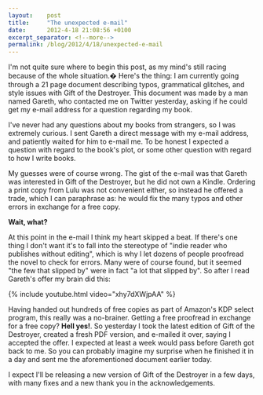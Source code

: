 ```yaml
---
layout:    post
title:     "The unexpected e-mail"
date:      2012-4-18 21:08:56 +0100
excerpt_separator: <!--more-->
permalink: /blog/2012/4/18/unexpected-e-mail
---
```


I'm not quite sure where to begin this post, as my mind's still racing because of the whole situation.� Here's the thing: I am currently going through a 21 page document describing typos, grammatical glitches, and style issues with Gift of the Destroyer. This document was made by a man named Gareth, who contacted me on Twitter yesterday, asking if he could get my e-mail address for a question regarding my book.

<!--more-->
I've never had any questions about my books from strangers, so I was extremely curious. I sent Gareth a direct message with my e-mail address, and patiently waited for him to e-mail me. To be honest I expected a question with regard to the book's plot, or some other question with regard to how I write books.

My guesses were of course wrong. The gist of the e-mail was that Gareth was interested in Gift of the Destroyer, but he did not own a Kindle. Ordering a print copy from Lulu was not convenient either, so instead he offered a trade, which I can paraphrase as: he would fix the many typos and other errors in exchange for a free copy.

**Wait, what?**

At this point in the e-mail I think my heart skipped a beat. If there's one thing I don't want it's to fall into the stereotype of &quot;indie reader who publishes without editing&quot;, which is why I let dozens of people proofread the novel to check for errors. Many were of course found, but it seemed &quot;the few that slipped by&quot; were in fact &quot;a lot that slipped by&quot;. So after I read Gareth's offer my brain did this:

{% include youtube.html video="xhy7dXWjpAA" %}

Having handed out hundreds of free copies as part of Amazon's KDP select program, this really was a no-brainer. Getting a free proofread in exchange for a free copy? **Hell yes!**. So yesterday I took the latest edition of Gift of the Destroyer, created a fresh PDF version, and e-mailed it over, saying I accepted the offer. I expected at least a week would pass before Gareth got back to me. So you can probably imagine my surprise when he finished it in a day and sent me the aforementioned document earlier today.

I expect I'll be releasing a new version of Gift of the Destroyer in a few days, with many fixes and a new thank you in the acknowledgements.